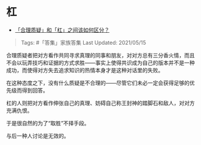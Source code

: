 # 杠

- [「合理质疑」和「杠」之间该如何区分？](https://www.zhihu.com/question/457805977/answer/1869187536)

>Tags: #「答集」家族答集
>Last Updated: 2021/05/15

合理质疑者把对方看作共同寻求真理的同事和朋友，对对方总有三分香火情，而且不会以玩弄技巧和证据的方式求胜——事实上使得共识成为自己的版本并不是一种成功，而使得对方失去追求知识的热情本身才是这种对话里的失败。

在这种态度之下，没有什么质疑是不合理的——尽管它们未必一定会获得足够的优先级而得到回答。

杠的人则把对方看作伸张自己的真理、妨碍自己称王封神的踏脚石和敌人，对对方充满仇恨。

于是很自然的为了“取胜”不择手段。

与后一种人讨论是无效的。

  